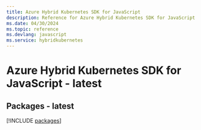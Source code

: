 ```yaml
---
title: Azure Hybrid Kubernetes SDK for JavaScript
description: Reference for Azure Hybrid Kubernetes SDK for JavaScript
ms.date: 04/30/2024
ms.topic: reference
ms.devlang: javascript
ms.service: hybridkubernetes
---
```

# Azure Hybrid Kubernetes SDK for JavaScript - latest
## Packages - latest
[!INCLUDE [packages](hybrid-kubernetes-index.md)]